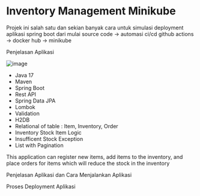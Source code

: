 # Inventory Management Minikube

Projek ini salah satu dan sekian banyak cara untuk simulasi deployment aplikasi spring boot
dari mulai source code &rarr; automasi ci/cd github actions &rarr; docker hub &rarr; minikube


Penjelasan Aplikasi

![image](https://github.com/user-attachments/assets/7b440303-4f76-4279-8c09-db9bf78d9fa8)


- Java 17
- Maven
- Spring Boot
- Rest API
- Spring Data JPA
- Lombok
- Validation
- H2DB
- Relational of table : Item, Inventory, Order
- Inventory Stock Item Logic
- Insufficent Stock Exception
- List with Pagination

This application can register new items, add items to the inventory, and place orders for items which will reduce the stock in the inventory

Penjelasan Aplikasi dan Cara Menjalankan Aplikasi

Proses Deployment Aplikasi

